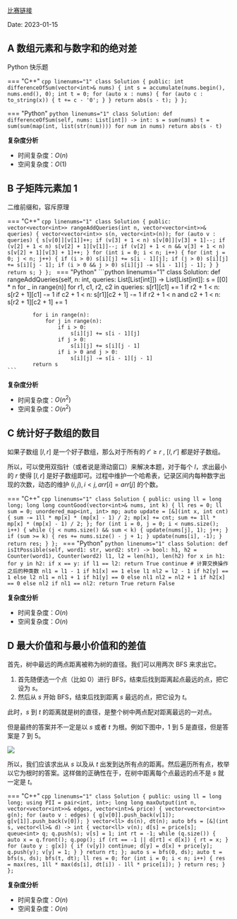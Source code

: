 [比赛链接](https://leetcode.cn/contest/weekly-contest-328/)

Date: 2023-01-15

## A 数组元素和与数字和的绝对差

Python 快乐题

=== "C++"
    ```cpp linenums="1"
    class Solution {
    public:
        int differenceOfSum(vector<int>& nums) {
            int s = accumulate(nums.begin(), nums.end(), 0);
            int t = 0;
            for (auto x : nums) {
                for (auto c : to_string(x)) {
                    t += c - '0';
                }
            }
            return abs(s - t);
        }
    };
    ```

=== "Python"
    ```python linenums="1"
    class Solution:
        def differenceOfSum(self, nums: List[int]) -> int:
            s = sum(nums)
            t = sum(sum(map(int, list(str(num)))) for num in nums)
            return abs(s - t)
    ```
  
**复杂度分析**

- 时间复杂度：$O(n)$
- 空间复杂度：$O(1)$

## B 子矩阵元素加 1

二维前缀和，容斥原理

=== "C++"
    ```cpp linenums="1"
    class Solution {
    public:
        vector<vector<int>> rangeAddQueries(int n, vector<vector<int>>& queries) {
            vector<vector<int>> s(n, vector<int>(n));
            for (auto v : queries) {
                s[v[0]][v[1]]++;
                if (v[3] + 1 < n) s[v[0]][v[3] + 1]--;
                if (v[2] + 1 < n) s[v[2] + 1][v[1]]--;
                if (v[2] + 1 < n && v[3] + 1 < n) s[v[2] + 1][v[3] + 1]++;
            }
            for (int i = 0; i < n; i++) {
                for (int j = 0; j < n; j++) {
                    if (i > 0) s[i][j] += s[i - 1][j];
                    if (j > 0) s[i][j] += s[i][j - 1];
                    if (i > 0 && j > 0) s[i][j] -= s[i - 1][j - 1];
                }
            }
            return s;
        }
    };
    ```
=== "Python"
    ```python linenums="1"
    class Solution:
        def rangeAddQueries(self, n: int, queries: List[List[int]]) -> List[List[int]]:
            s = [[0] * n for _ in range(n)]
            for r1, c1, r2, c2 in queries:
                s[r1][c1] += 1
                if r2 + 1 < n:
                    s[r2 + 1][c1] -= 1
                if c2 + 1 < n:
                    s[r1][c2 + 1] -= 1
                if r2 + 1 < n and c2 + 1 < n:
                    s[r2 + 1][c2 + 1] += 1
            
            for i in range(n):
                for j in range(n):
                    if i > 0:
                        s[i][j] += s[i - 1][j]
                    if j > 0:
                        s[i][j] += s[i][j - 1]
                    if i > 0 and j > 0:
                        s[i][j] -= s[i - 1][j - 1]
            return s
    ```

**复杂度分析**

- 时间复杂度：$O(n^2)$
- 空间复杂度：$O(n^2)$

## C 统计好子数组的数目

如果子数组 $[l, r]$ 是一个好子数组，那么对于所有的 $r' \ge r$ , $[l, r']$ 都是好子数组。

所以，可以使用双指针（或者说是滑动窗口）来解决本题，对于每个 $l$，求出最小的 $r$ 使得 $[l, r]$ 是好子数组即可。过程中维护一个哈希表，记录区间内每种数字出现的次数，动态的维护 $(i, j), i<j, \textit{arr}[i]=\textit{arr}[j]$ 的个数。

=== "C++"
    ```cpp linenums="1"
    class Solution {
    public:
        using ll = long long;
        long long countGood(vector<int>& nums, int k) {
            ll res = 0;
            ll sum = 0;
            unordered_map<int, int> mp;
            auto update = [&](int x, int cnt) {
                sum -= 1ll * mp[x] * (mp[x] - 1) / 2;
                mp[x] += cnt;
                sum += 1ll * mp[x] * (mp[x] - 1) / 2;
            };
            for (int i = 0, j = 0; i < nums.size(); i++) {
                while (j < nums.size() && sum < k) {
                    update(nums[j], 1);
                    j++;
                }
                if (sum >= k) {
                    res += nums.size() - j + 1;
                }
                update(nums[i], -1);
            }
            return res;
        }
    };
    ```
=== "Python"
    ```python linenums="1"
    class Solution:
        def isItPossible(self, word1: str, word2: str) -> bool:
            h1, h2 = Counter(word1), Counter(word2)
            l1, l2 = len(h1), len(h2)
            for x in h1:
                for y in h2:
                    if x == y:
                        if l1 == l2:
                            return True
                        continue
                    # 计算交换操作之后的种类数
                    nl1 = l1 - 1 if h1[x] == 1 else l1
                    nl2 = l2 - 1 if h2[y] == 1 else l2
                    nl1 = nl1 + 1 if h1[y] == 0 else nl1
                    nl2 = nl2 + 1 if h2[x] == 0 else nl2
                    if nl1 == nl2:
                        return True
            return False
    ```

**复杂度分析**

- 时间复杂度：$O(n)$
- 空间复杂度：$O(n)$

## D 最大价值和与最小价值和的差值

首先，树中最远的两点距离被称为树的直径。我们可以用两次 BFS 来求出它。

1. 首先随便选一个点（比如 $0$）进行 BFS，结束后找到距离起点最远的点，把它设为 $s$。
2. 然后从 $s$ 开始 BFS，结束后找到距离 $s$ 最远的点，把它设为 $t$。

此时，$s$ 到 $t$ 的距离就是树的直径，是整个树中两点配对距离最远的一对点。

但是最终的答案并不一定是以 $s$ 或者 $t$ 为根。例如下图中，$1$ 到 $5$ 是直径，但是答案是 $7$ 到 $5$。

![](https://charmy-1256878123.cos.ap-nanjing.myqcloud.com/imgs/20230115112650.png)

所以，我们应该求出从 $s$ 以及从 $t$ 出发到达所有点的距离。然后遍历所有点，枚举以它为根时的答案。这样做的正确性在于，在树中距离每个点最远的点不是 $s$ 就一定是 $t$。

=== "C++"
    ```cpp linenums="1"
    class Solution {
    public:
        using ll = long long;
        using PII = pair<int, int>;
        long long maxOutput(int n, vector<vector<int>>& edges, vector<int>& price) {
            vector<vector<int>> g(n);
            for (auto v : edges) {
                g[v[0]].push_back(v[1]);
                g[v[1]].push_back(v[0]);
            }
            vector<ll> ds(n), dt(n);
            auto bfs = [&](int s, vector<ll>& d) -> int {
                vector<ll> v(n);
                d[s] = price[s];
                queue<int> q;
                q.push(s);
                v[s] = 1;
                int rt = -1;
                while (q.size()) {
                    auto x = q.front(); q.pop();
                    if (rt == -1 || d[rt] < d[x]) {
                        rt = x;
                    }
                    for (auto y : g[x]) {
                        if (v[y]) continue;
                        d[y] = d[x] + price[y];
                        q.push(y);
                        v[y] = 1;
                    }
                }
                return rt;
            };
            auto s = bfs(0, ds);
            auto t = bfs(s, ds);
            bfs(t, dt);
            ll res = 0;
            for (int i = 0; i < n; i++) {
                res = max(res, 1ll * max(ds[i], dt[i]) - 1ll * price[i]);
            }
            return res;
        }
    };
    ```

**复杂度分析**

- 时间复杂度：$O(n)$
- 空间复杂度：$O(n)$